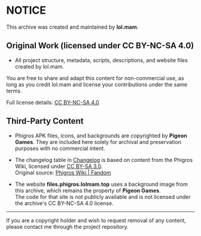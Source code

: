 # NOTICE

This archive was created and maintained by **lol.mam**.

## Original Work (licensed under CC BY-NC-SA 4.0)

- All project structure, metadata, scripts, descriptions, and website files created by lol.mam.

You are free to share and adapt this content for non-commercial use, as long as you credit lol.mam and license your contributions under the same terms.

Full license details: [CC BY-NC-SA 4.0](https://creativecommons.org/licenses/by-nc-sa/4.0/)

## Third-Party Content

- Phigros APK files, icons, and backgrounds are copyrighted by **Pigeon Games**. They are included here solely for archival and preservation purposes with no commercial intent.

- The changelog table in [Changelog](Changelog.md) is based on content from the Phigros Wiki, licensed under [CC BY-SA 3.0](https://creativecommons.org/licenses/by-sa/3.0/).  
  Original source: [Phigros Wiki | Fandom](https://phigros.fandom.com/)
  
- The website **files.phigros.lolmam.top** uses a background image from this archive, which remains the property of **Pigeon Games**.  
  The code for that site is not publicly available and is not licensed under the archive's CC BY-NC-SA 4.0 license.

---

If you are a copyright holder and wish to request removal of any content, please contact me through the project repository.
